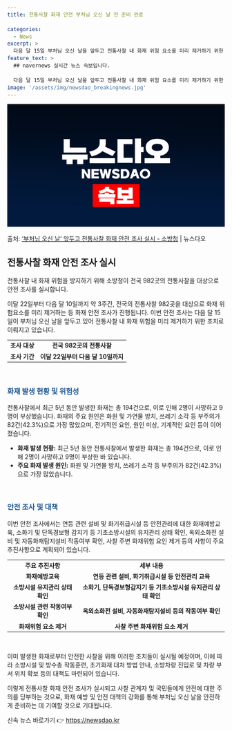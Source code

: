 ```yaml
---
title: 전통사찰 화재 안전 부처님 오신 날 전 준비 완료

categories:
  - News
excerpt: >
  다음 달 15일 부처님 오신 날을 앞두고 전통사찰 내 화재 위험 요소를 미리 제거하기 위한 안전 조사가 실시…
feature_text: >
  ## navernews 실시간 뉴스 속보입니다.

  다음 달 15일 부처님 오신 날을 앞두고 전통사찰 내 화재 위험 요소를 미리 제거하기 위한 안전 조사가 실시…
image: '/assets/img/newsdao_breakingnews.jpg'
---
```


![뉴스다오 속보](/assets/img/newsdao_breakingnews.jpg)

<p>출처: <a href="https://newsdao.kr/3632" rel="dofollow">‘부처님 오신 날’ 앞두고 전통사찰 화재 안전 조사 실시 - 소방청</a> | 뉴스다오</p>

<h2 data-ke-size="size26">전통사찰 화재 안전 조사 실시</h2>
전통사찰 내 화재 위험을 방지하기 위해 소방청이 전국 982곳의 전통사찰을 대상으로 안전 조사를 실시합니다.

<p data-ke-size="size16">이달 22일부터 다음 달 10일까지 약 3주간, 전국의 전통사찰 982곳을 대상으로 화재 위험요소를 미리 제거하는 등 화재 안전 조사가 진행됩니다. 이번 안전 조사는 다음 달 15일이 부처님 오신 날을 앞두고 있어 전통사찰 내 화재 위험을 미리 제거하기 위한 조치로 이뤄지고 있습니다.</p>

<table>
  <tr>
    <td style="text-align: center; height: 17px;"><b>조사 대상</b></td>
    <td style="text-align: center; height: 17px;"><b>전국 982곳의 전통사찰</b></td>
  </tr>
  <tr>
    <td style="text-align: center; height: 17px;"><b>조사 기간</b></td>
    <td style="text-align: center; height: 17px;"><b>이달 22일부터 다음 달 10일까지</b></td>
  </tr>
</table>

<p data-ke-size="size16">&nbsp;</p>

<h3><b><span style="color: #1a5490;">화재 발생 현황 및 위험성</span></b></h3>
전통사찰에서 최근 5년 동안 발생한 화재는 총 194건으로, 이로 인해 2명이 사망하고 9명이 부상했습니다. 화재의 주요 원인은 화원 및 가연물 방치, 쓰레기 소각 등 부주의가 82건(42.3%)으로 가장 많았으며, 전기적인 요인, 원인 미상, 기계적인 요인 등이 이어졌습니다.

<ul>
  <li><b>화재 발생 현황:</b> 최근 5년 동안 전통사찰에서 발생한 화재는 총 194건으로, 이로 인해 2명이 사망하고 9명이 부상한 바 있습니다.</li>
  <li><b>주요 화재 발생 원인:</b> 화원 및 가연물 방치, 쓰레기 소각 등 부주의가 82건(42.3%)으로 가장 많았습니다.</li>
</ul>

<p data-ke-size="size16">&nbsp;</p>

<h3><b><span style="color: #1a5490;">안전 조사 및 대책</span></b></h3>
이번 안전 조사에서는 연등 관련 설비 및 화기취급시설 등 안전관리에 대한 화재예방교육, 소화기 및 단독경보형 감지기 등 기초소방시설의 유지관리 상태 확인, 옥외소화전 설비 및 자동화재탐지설비 작동여부 확인, 사찰 주변 화재위험 요인 제거 등의 사항이 주요 추진사항으로 계획되어 있습니다.

<table>
  <tr>
    <td style="text-align: center; height: 17px;"><b>주요 추진사항</b></td>
    <td style="text-align: center; height: 17px;"><b>세부 내용</b></td>
  </tr>
  <tr>
    <td style="text-align: center; height: 17px;"><b>화재예방교육</b></td>
    <td style="text-align: center; height: 17px;"><b>연등 관련 설비, 화기취급시설 등 안전관리 교육</b></td>
  </tr>
  <tr>
    <td style="text-align: center; height: 17px;"><b>소방시설 유지관리 상태 확인</b></td>
    <td style="text-align: center; height: 17px;"><b>소화기, 단독경보형감지기 등 기초소방시설 유지관리 상태 확인</b></td>
  </tr>
  <tr>
    <td style="text-align: center; height: 17px;"><b>소방시설 관련 작동여부 확인</b></td>
    <td style="text-align: center; height: 17px;"><b>옥외소화전 설비, 자동화재탐지설비 등의 작동여부 확인</b></td>
  </tr>
  <tr>
    <td style="text-align: center; height: 17px;"><b>화재위험 요소 제거</b></td>
    <td style="text-align: center; height: 17px;"><b>사찰 주변 화재위험 요소 제거</b></td>
  </tr>
</table>

<p data-ke-size="size16">&nbsp;</p>

이미 발생한 화재로부터 안전한 사찰을 위해 이러한 조치들이 실시될 예정이며, 이에 따라 소방시설 및 방수총 작동훈련, 초기화재 대처 방법 안내, 소방차량 진입로 및 차량 부서 위치 확보 등의 대책도 마련되어 있습니다.

이렇게 전통사찰 화재 안전 조사가 실시되고 사찰 관계자 및 국민들에게 안전에 대한 주의를 당부하는 것으로, 화재 예방 및 안전 대책의 강화를 통해 부처님 오신 날을 안전하게 준비하는 데 기여할 것으로 기대됩니다. 

신속 뉴스 바로가기 👉 <a href="https://newsdao.kr" rel="dofollow">https://newsdao.kr</a>


